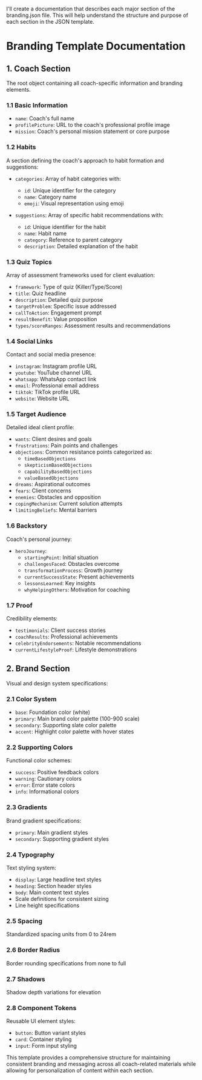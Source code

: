 I'll create a documentation that describes each major section of the branding.json file. This will help understand the structure and purpose of each section in the JSON template.

# Branding Template Documentation

## 1. Coach Section

The root object containing all coach-specific information and branding elements.

### 1.1 Basic Information

- `name`: Coach's full name
- `profilePicture`: URL to the coach's professional profile image
- `mission`: Coach's personal mission statement or core purpose

### 1.2 Habits

A section defining the coach's approach to habit formation and suggestions:

- `categories`: Array of habit categories with:

  - `id`: Unique identifier for the category
  - `name`: Category name
  - `emoji`: Visual representation using emoji

- `suggestions`: Array of specific habit recommendations with:
  - `id`: Unique identifier for the habit
  - `name`: Habit name
  - `category`: Reference to parent category
  - `description`: Detailed explanation of the habit

### 1.3 Quiz Topics

Array of assessment frameworks used for client evaluation:

- `framework`: Type of quiz (Killer/Type/Score)
- `title`: Quiz headline
- `description`: Detailed quiz purpose
- `targetProblem`: Specific issue addressed
- `callToAction`: Engagement prompt
- `resultBenefit`: Value proposition
- `types/scoreRanges`: Assessment results and recommendations

### 1.4 Social Links

Contact and social media presence:

- `instagram`: Instagram profile URL
- `youtube`: YouTube channel URL
- `whatsapp`: WhatsApp contact link
- `email`: Professional email address
- `tiktok`: TikTok profile URL
- `website`: Website URL

### 1.5 Target Audience

Detailed ideal client profile:

- `wants`: Client desires and goals
- `frustrations`: Pain points and challenges
- `objections`: Common resistance points categorized as:
  - `timeBasedObjections`
  - `skepticismBasedObjections`
  - `capabilityBasedObjections`
  - `valueBasedObjections`
- `dreams`: Aspirational outcomes
- `fears`: Client concerns
- `enemies`: Obstacles and opposition
- `copingMechanism`: Current solution attempts
- `limitingBeliefs`: Mental barriers

### 1.6 Backstory

Coach's personal journey:

- `heroJourney`:
  - `startingPoint`: Initial situation
  - `challengesFaced`: Obstacles overcome
  - `transformationProcess`: Growth journey
  - `currentSuccessState`: Present achievements
  - `lessonsLearned`: Key insights
  - `whyHelpingOthers`: Motivation for coaching

### 1.7 Proof

Credibility elements:

- `testimonials`: Client success stories
- `coachResults`: Professional achievements
- `celebrityEndorsements`: Notable recommendations
- `currentLifestyleProof`: Lifestyle demonstrations

## 2. Brand Section

Visual and design system specifications:

### 2.1 Color System

- `base`: Foundation color (white)
- `primary`: Main brand color palette (100-900 scale)
- `secondary`: Supporting slate color palette
- `accent`: Highlight color palette with hover states

### 2.2 Supporting Colors

Functional color schemes:

- `success`: Positive feedback colors
- `warning`: Cautionary colors
- `error`: Error state colors
- `info`: Informational colors

### 2.3 Gradients

Brand gradient specifications:

- `primary`: Main gradient styles
- `secondary`: Supporting gradient styles

### 2.4 Typography

Text styling system:

- `display`: Large headline text styles
- `heading`: Section header styles
- `body`: Main content text styles
- Scale definitions for consistent sizing
- Line height specifications

### 2.5 Spacing

Standardized spacing units from 0 to 24rem

### 2.6 Border Radius

Border rounding specifications from none to full

### 2.7 Shadows

Shadow depth variations for elevation

### 2.8 Component Tokens

Reusable UI element styles:

- `button`: Button variant styles
- `card`: Container styling
- `input`: Form input styling

This template provides a comprehensive structure for maintaining consistent branding and messaging across all coach-related materials while allowing for personalization of content within each section.
